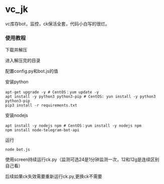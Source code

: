 # vc_jk
vc库存bot，监控，ck保活全套，代码小白写的很烂。
### 使用教程
下载并解压

进入解压完的目录

配置config.py和bot.js的值

安装python

```shell
apt-get upgrade -y # CentOS：yum update -y
apt install -y python3 python3-pip # CentOS: yun install -y python3 python3-pip
pip3 install -r requirements.txt
```

安装nodejs

```shell
apt install -y nodejs npm # CentOS：yum install -y nodejs npm
npm install node-telegram-bot-api
```

运行

```shell
node bot.js
```

使用screen持续运行ck.py（监测可选24是1分钟监测一次，12和12g是连续区别自己看）

后续如果ck失效需要重新运行ck.py,更换ck不需要
